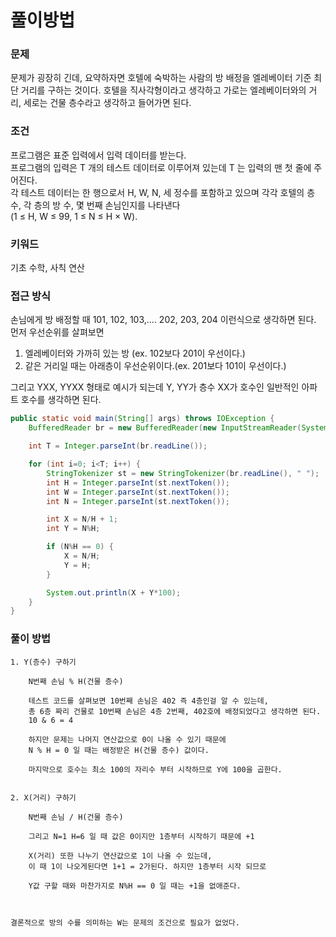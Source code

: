 # 풀이방법

### 문제
문제가 굉장히 긴데, 요약하자면 호텔에 숙박하는 사람의 방 배정을 엘레베이터 기준 최단 거리를 구하는 것이다.
호텔을 직사각형이라고 생각하고 가로는 엘레베이터와의 거리, 세로는 건물 층수라고 생각하고 들어가면 된다.

### 조건
프로그램은 표준 입력에서 입력 데이터를 받는다.     
프로그램의 입력은 T 개의 테스트 데이터로 이루어져 있는데 T 는 입력의 맨 첫 줄에 주어진다.    
각 테스트 데이터는 한 행으로서 H, W, N, 세 정수를 포함하고 있으며 각각 호텔의 층 수, 각 층의 방 수, 몇 번째 손님인지를 나타낸다    
(1 ≤ H, W ≤ 99, 1 ≤ N ≤ H × W).

### 키워드
기초 수학, 사칙 연산

### 접근 방식
손님에게 방 배정할 때 101, 102, 103,.... 202, 203, 204 이런식으로 생각하면 된다.   
먼저 우선순위를 살펴보면
1. 엘레베이터와 가까히 있는 방 (ex. 102보다 201이 우선이다.)
2. 같은 거리일 때는 아래층이 우선순위이다.(ex. 201보다 101이 우선이다.)        

그리고 YXX, YYXX 형태로 예시가 되는데 Y, YY가 층수 XX가 호수인 일반적인 아파트 호수를 생각하면 된다.

```java
public static void main(String[] args) throws IOException {
    BufferedReader br = new BufferedReader(new InputStreamReader(System.in));

    int T = Integer.parseInt(br.readLine());

    for (int i=0; i<T; i++) {
        StringTokenizer st = new StringTokenizer(br.readLine(), " ");
        int H = Integer.parseInt(st.nextToken());
        int W = Integer.parseInt(st.nextToken());
        int N = Integer.parseInt(st.nextToken());

        int X = N/H + 1;
        int Y = N%H;

        if (N%H == 0) {
            X = N/H;
            Y = H;
        }

        System.out.println(X + Y*100);
    }
}
```

### 풀이 방법
```
1. Y(층수) 구하기

    N번째 손님 % H(건물 층수)

    테스트 코드를 살펴보면 10번째 손님은 402 즉 4층인걸 알 수 있는데,
    총 6층 짜리 건물로 10번째 손님은 4층 2번째, 402호에 배정되었다고 생각하면 된다.
    10 & 6 = 4

    하지만 문제는 나머지 연산값으로 0이 나올 수 있기 때문에
    N % H = 0 일 때는 배정받은 H(건물 층수) 값이다.
    
    마지막으로 호수는 최소 100의 자리수 부터 시작하므로 Y에 100을 곱한다.


2. X(거리) 구하기

    N번째 손님 / H(건물 층수)

    그리고 N=1 H=6 일 때 값은 0이지만 1층부터 시작하기 때문에 +1

    X(거리) 또한 나누기 연산값으로 1이 나올 수 있는데,
    이 때 1이 나오게된다면 1+1 = 2가된다. 하지만 1층부터 시작 되므로

    Y값 구할 때와 마찬가지로 N%H == 0 일 때는 +1을 없애준다.



결론적으로 방의 수를 의미하는 W는 문제의 조건으로 필요가 없었다.   
```